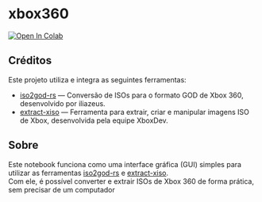 # xbox360
[![Open In Colab](https://colab.research.google.com/assets/colab-badge.svg)](https://colab.research.google.com/github/xmks-colab/xbox360/blob/main/_godxiso_.ipynb)

## Créditos

Este projeto utiliza e integra as seguintes ferramentas:

- [iso2god-rs](https://github.com/iliazeus/iso2god-rs) — Conversão de ISOs para o formato GOD de Xbox 360, desenvolvido por iliazeus.
- [extract-xiso](https://github.com/XboxDev/extract-xiso) — Ferramenta para extrair, criar e manipular imagens ISO de Xbox, desenvolvida pela equipe XboxDev.



## Sobre

Este notebook funciona como uma interface gráfica (GUI) simples para utilizar as ferramentas [iso2god-rs](https://github.com/iliazeus/iso2god-rs) e [extract-xiso](https://github.com/XboxDev/extract-xiso).  
Com ele, é possível converter e extrair ISOs de Xbox 360 de forma prática, sem precisar de um computador
